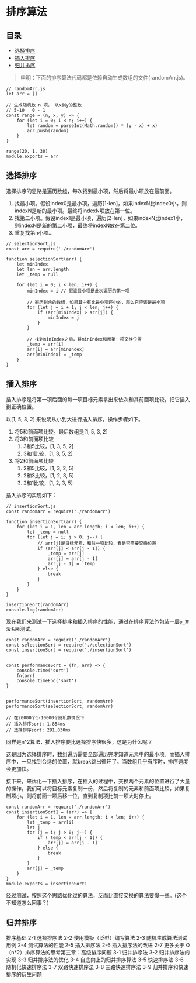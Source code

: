 # 排序算法

## 目录

- [选择排序](#选择排序)
- [插入排序](#插入排序)
- [归并排序](#归并排序)


> 申明：下面的排序算法代码都是依赖自动生成数组的文件(randomArr.js)。

```
// randomArr.js
let arr = []

// 生成随机数 n 项， 从x到y的整数
// 5-10   0 - 1
const range = (n, x, y) => {
    for (let i = 0; i < n; i++) {
        let random = parseInt(Math.random() * (y - x) + x)
        arr.push(random)
    }
}

range(20, 1, 30)
module.exports = arr
```
## 选择排序

选择排序的思路是遍历数组，每次找到最小项，然后将最小项放在最前面。

1. 找最小项。假设index0是最小项，遍历[1-len]，如果indexN比index0小，则indexN是新的最小项。最终将indexN项放在第一位。
2. 找第二小项。假设index1是最小项，遍历[2-len]，如果indexN比index1小，则indexN是新的第二小项，最终将indexN放在第二位。
3. 重复找第n小项...

```
// selectionSort.js
const arr = require('./randomArr')

function selectionSort(arr) {
    let minIndex
    let len = arr.length
    let _temp = null

    for (let i = 0; i < len; i++) {
        minIndex = i // 假设最小项是此次遍历的第一项

        // 遍历剩余的数组，如果其中有比最小项还小的，那么它应该是最小项
        for (let j = i + 1; j < len; j++) {
            if (arr[minIndex] > arr[j]) {
                minIndex = j
            }
        }

        // 找到minIndex之后，将minIndex和原第一项交换位置
        _temp = arr[i]
        arr[i] = arr[minIndex]
        arr[minIndex] = _temp
    }
}
```

## 插入排序

插入排序是将第一项后面的每一项目标元素拿出来依次和其前面项比较，把它插入到正确位置。

以[1, 5, 3, 2] 来说明从小到大进行插入排序，操作步骤如下。

1. 将5和前面项比较。最后数组是[1, 5, 3, 2]
2. 将3和前面项比较
    1. 3和5比较，[1, 3, 5, 2]
    2. 3和1比较，[1, 3, 5, 2]
3. 将2和前面项比较
    1. 2和5比较，[1, 3, 2, 5]
    2. 2和3比较，[1, 2, 3, 5]
    3. 2和1比较，[1, 2, 3, 5]

插入排序的实现如下：

```
// insertionSort.js
const randomArr = require('./randomArr')

function insertionSort(arr) {
    for (let i = 1, len = arr.length; i < len; i++) {
        let _temp = null
        for (let j = i; j > 0; j--) {
            // arr[j]是目标元素，和前一项比较，看是否需要交换位置
            if (arr[j] < arr[j - 1]) {
                _temp = arr[j]
                arr[j] = arr[j - 1]
                arr[j - 1] = _temp
            } else {
                break
            }
        }
    }
}

insertionSort(randomArr)
console.log(randomArr)
```

现在我们来测试一下选择排序和插入排序的性能，通过在排序算法外包装一层`p_算法名`来测试。

```
const randomArr = require('./randomArr')
const selectionSort = require('./selectionSort')
const insertionSort = require('./insertionSort')


const performanceSort = (fn, arr) => {
	console.time('sort')
	fn(arr)
	console.timeEnd('sort')
}


performanceSort(insertionSort, randomArr)
performanceSort(selectionSort, randomArr)

// 在20000个1-10000个随机数情况下
// 插入排序sort: 1.854ms
// 选择排序sort: 291.030ms
```

同样是n^2算法，插入排序要比选择排序快很多，这是为什么呢？

这是因为选择排序时，数组遍历需要全部遍历完才知道元素中的最小项。而插入排序中，一旦找到合适的位置，就break跳出循环了。当数组几乎有序时，排序速度会更加快。

接下来，来优化一下插入排序，在插入的过程中，交换两个元素的位置进行了大量的操作，我们可以将目标元素复制一份，然后将复制的元素和前面项比较，如果复制项小，则将前面一项后移一位，直到复制项比前一项大时停止。

```
const randomArr = require('./randomArr')
const insertionSort1 = (arr) => {
	for (let i = 1, len = arr.length; i < len; i++) {
		let _temp = arr[i]
		let j
		for (j = i; j > 0; j--) {
			if (_temp < arr[j - 1]) {
				arr[j] = arr[j - 1]
			} else {
				break
			}
		}
		arr[j] = _temp
	}
}
module.exports = insertionSort1
```
经过测试，按照这个思路优化过的算法，反而比直接交换的算法要慢一些。(这个不知道怎么回事？)

## 归并排序


排序基础 2-1 选择排序法 2-2 使用模板（泛型）编写算法 2-3 随机生成算法测试用例 2-4 测试算法的性能 2-5 插入排序法 2-6 插入排序法的改进 2-7 更多关于 O（n\*2）排序算法的思考第三章：高级排序问题 3-1 归并排序法 3-2 归并排序法的实现 3-3 归并排序法的优化 3-4 自底向上的归并排序算法 3-5 快速排序法 3-6 随机化快速排序法 3-7 双路快速排序法 3-8 三路快速排序法 3-9 归并排序和快速排序的衍生问题
